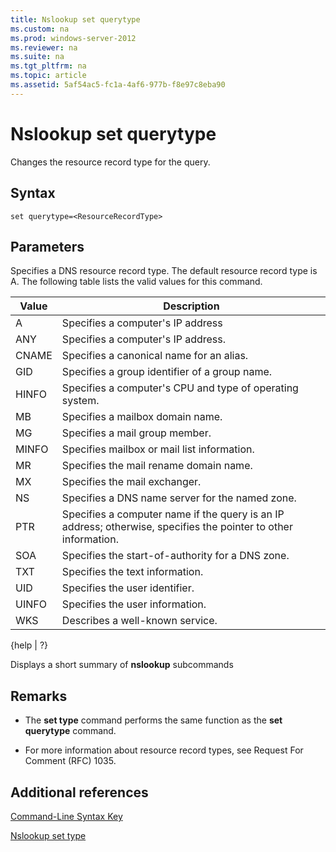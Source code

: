 ```yaml
---
title: Nslookup set querytype
ms.custom: na
ms.prod: windows-server-2012
ms.reviewer: na
ms.suite: na
ms.tgt_pltfrm: na
ms.topic: article
ms.assetid: 5af54ac5-fc1a-4af6-977b-f8e97c8eba90
---
```

# Nslookup set querytype
Changes the resource record type for the query.

## Syntax

```
set querytype=<ResourceRecordType>
```

## Parameters
<ResourceRecordType>

Specifies a DNS resource record type. The default resource record type is A. The following table lists the valid values for this command.

|Value|Description|
|---------|---------------|
|A|Specifies a computer's IP address|
|ANY|Specifies a computer's IP address.|
|CNAME|Specifies a canonical name for an alias.|
|GID|Specifies a group identifier of a group name.|
|HINFO|Specifies a computer's CPU and type of operating system.|
|MB|Specifies a mailbox domain name.|
|MG|Specifies a mail group member.|
|MINFO|Specifies mailbox or mail list information.|
|MR|Specifies the mail rename domain name.|
|MX|Specifies the mail exchanger.|
|NS|Specifies a DNS name server for the named zone.|
|PTR|Specifies a computer name if the query is an IP address; otherwise, specifies the pointer to other information.|
|SOA|Specifies the start\-of\-authority for a DNS zone.|
|TXT|Specifies the text information.|
|UID|Specifies the user identifier.|
|UINFO|Specifies the user information.|
|WKS|Describes a well\-known service.|

{help | ?}

Displays a short summary of **nslookup** subcommands

## Remarks

-   The **set type** command performs the same function as the **set querytype** command.

-   For more information about resource record types, see Request For Comment \(RFC\) 1035.

## Additional references
[Command-Line Syntax Key](Command-Line-Syntax-Key.md)

[Nslookup set type](Nslookup-set-type.md)


